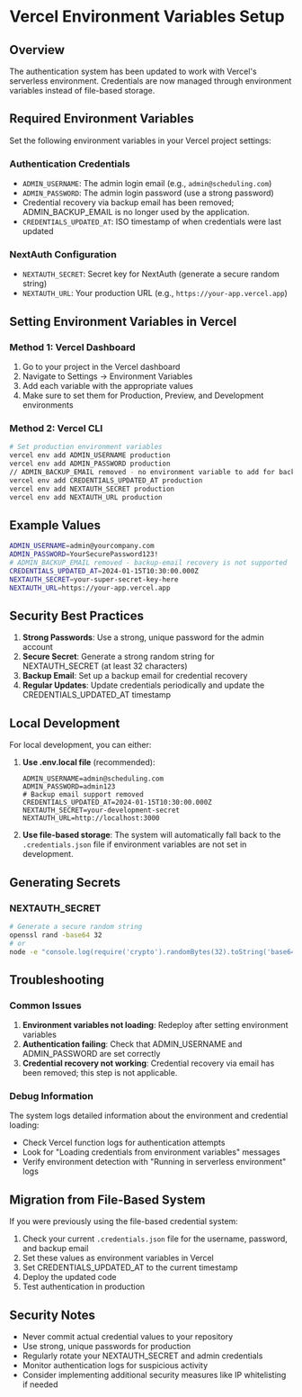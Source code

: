 # Vercel Environment Variables Setup

## Overview

The authentication system has been updated to work with Vercel's serverless environment. Credentials are now managed through environment variables instead of file-based storage.

## Required Environment Variables

Set the following environment variables in your Vercel project settings:

### Authentication Credentials
- `ADMIN_USERNAME`: The admin login email (e.g., `admin@scheduling.com`)
- `ADMIN_PASSWORD`: The admin login password (use a strong password)
- Credential recovery via backup email has been removed; ADMIN_BACKUP_EMAIL is no longer used by the application.
- `CREDENTIALS_UPDATED_AT`: ISO timestamp of when credentials were last updated

### NextAuth Configuration
- `NEXTAUTH_SECRET`: Secret key for NextAuth (generate a secure random string)
- `NEXTAUTH_URL`: Your production URL (e.g., `https://your-app.vercel.app`)

## Setting Environment Variables in Vercel

### Method 1: Vercel Dashboard
1. Go to your project in the Vercel dashboard
2. Navigate to Settings → Environment Variables
3. Add each variable with the appropriate values
4. Make sure to set them for Production, Preview, and Development environments

### Method 2: Vercel CLI
```bash
# Set production environment variables
vercel env add ADMIN_USERNAME production
vercel env add ADMIN_PASSWORD production
// ADMIN_BACKUP_EMAIL removed - no environment variable to add for backup-email recovery
vercel env add CREDENTIALS_UPDATED_AT production
vercel env add NEXTAUTH_SECRET production
vercel env add NEXTAUTH_URL production
```

## Example Values

```bash
ADMIN_USERNAME=admin@yourcompany.com
ADMIN_PASSWORD=YourSecurePassword123!
# ADMIN_BACKUP_EMAIL removed - backup-email recovery is not supported
CREDENTIALS_UPDATED_AT=2024-01-15T10:30:00.000Z
NEXTAUTH_SECRET=your-super-secret-key-here
NEXTAUTH_URL=https://your-app.vercel.app
```

## Security Best Practices

1. **Strong Passwords**: Use a strong, unique password for the admin account
2. **Secure Secret**: Generate a strong random string for NEXTAUTH_SECRET (at least 32 characters)
3. **Backup Email**: Set up a backup email for credential recovery
4. **Regular Updates**: Update credentials periodically and update the CREDENTIALS_UPDATED_AT timestamp

## Local Development

For local development, you can either:

1. **Use .env.local file** (recommended):
   ```
   ADMIN_USERNAME=admin@scheduling.com
   ADMIN_PASSWORD=admin123
   # Backup email support removed
   CREDENTIALS_UPDATED_AT=2024-01-15T10:30:00.000Z
   NEXTAUTH_SECRET=your-development-secret
   NEXTAUTH_URL=http://localhost:3000
   ```

2. **Use file-based storage**: The system will automatically fall back to the `.credentials.json` file if environment variables are not set in development.

## Generating Secrets

### NEXTAUTH_SECRET
```bash
# Generate a secure random string
openssl rand -base64 32
# or
node -e "console.log(require('crypto').randomBytes(32).toString('base64'))"
```

## Troubleshooting

### Common Issues
1. **Environment variables not loading**: Redeploy after setting environment variables
2. **Authentication failing**: Check that ADMIN_USERNAME and ADMIN_PASSWORD are set correctly
3. **Credential recovery not working**: Credential recovery via email has been removed; this step is not applicable.

### Debug Information
The system logs detailed information about the environment and credential loading:
- Check Vercel function logs for authentication attempts
- Look for "Loading credentials from environment variables" messages
- Verify environment detection with "Running in serverless environment" logs

## Migration from File-Based System

If you were previously using the file-based credential system:

1. Check your current `.credentials.json` file for the username, password, and backup email
2. Set these values as environment variables in Vercel
3. Set CREDENTIALS_UPDATED_AT to the current timestamp
4. Deploy the updated code
5. Test authentication in production

## Security Notes

- Never commit actual credential values to your repository
- Use strong, unique passwords for production
- Regularly rotate your NEXTAUTH_SECRET and admin credentials
- Monitor authentication logs for suspicious activity
- Consider implementing additional security measures like IP whitelisting if needed